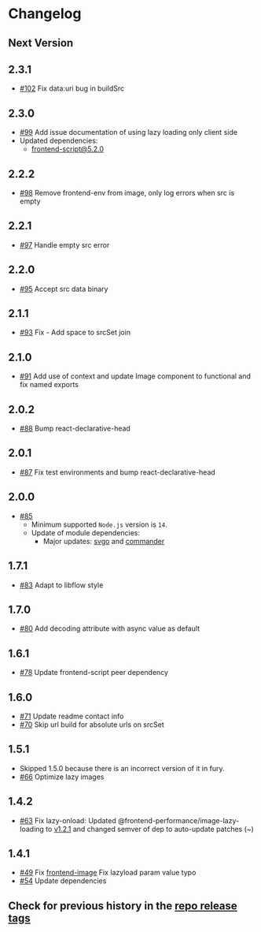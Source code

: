 # Changelog

## Next Version

## 2.3.1

- [#102](https://github.com/mercadolibre/fury_frontend-image/pull/102) Fix data:uri bug in buildSrc

## 2.3.0

- [#99](https://github.com/mercadolibre/fury_frontend-image/pull/99) Add issue documentation of using lazy loading only client side
- Updated dependencies:
  - frontend-script@5.2.0

## 2.2.2

- [#98](https://github.com/mercadolibre/fury_frontend-image/pull/98) Remove frontend-env from image, only log errors when src is empty

## 2.2.1

- [#97](https://github.com/mercadolibre/fury_frontend-image/pull/97) Handle empty src error

## 2.2.0

- [#95](https://github.com/mercadolibre/fury_frontend-image/pull/95) Accept src data binary 

## 2.1.1

- [#93](https://github.com/mercadolibre/fury_frontend-image/pull/93) Fix - Add space to srcSet join

## 2.1.0

- [#91](https://github.com/mercadolibre/fury_frontend-image/pull/91) Add use of context and update Image component to functional and fix named exports

## 2.0.2

- [#88](https://github.com/mercadolibre/fury_frontend-image/pull/88) Bump react-declarative-head

## 2.0.1

- [#87](https://github.com/mercadolibre/fury_frontend-image/pull/87) Fix test environments and bump react-declarative-head

## 2.0.0

- [#85](https://github.com/mercadolibre/fury_frontend-image/pull/85) 
  - Minimum supported `Node.js` version is `14`.
  - Update of module dependencies:
    - Major updates: [svgo](https://github.com/svg/svgo/releases/tag/v2.0.0) and [commander](https://github.com/tj/commander.js/releases/tag/v8.0.0)

## 1.7.1

- [#83](https://github.com/mercadolibre/fury_frontend-image/pull/83) Adapt to libflow style

## 1.7.0

- [#80](https://github.com/mercadolibre/fury_frontend-image/pull/80) Add decoding attribute with async value as default

## 1.6.1

- [#78](https://github.com/mercadolibre/fury_frontend-image/pull/78) Update frontend-script peer dependency

## 1.6.0

- [#71](https://github.com/mercadolibre/fury_frontend-image/pull/71) Update readme contact info
- [#70](https://github.com/mercadolibre/fury_frontend-image/pull/70) Skip url build for absolute urls on srcSet

## 1.5.1

- Skipped 1.5.0 because there is an incorrect version of it in fury.
- [#66](https://github.com/mercadolibre/fury_frontend-image/pull/66) Optimize lazy images

## 1.4.2

- [#63](https://github.com/mercadolibre/fury_frontend-image/pull/63) Fix lazy-onload: Updated @frontend-performance/image-lazy-loading to [v1.2.1](https://github.com/mercadolibre/fury_frontend-performance/blob/master/packages/image-lazy-loading/CHANGELOG.md#121) and changed semver of dep to auto-update patches (~)

## 1.4.1

- [#49](https://github.com/mercadolibre/fury_frontend-image/pull/49) Fix [frontend-image](https://github.com/mercadolibre/fury_frontend-image/pull/49) Fix lazyload param value typo
- [#54](https://github.com/mercadolibre/fury_frontend-image/pull/54) Update dependencies

## Check for previous history in the [repo release tags](https://github.com/mercadolibre/fury_frontend-image/releases)
